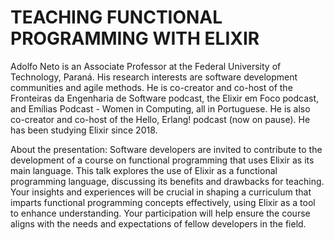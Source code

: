 # TEACHING FUNCTIONAL PROGRAMMING WITH ELIXIR

Adolfo Neto is an Associate Professor at the Federal University of Technology, Paraná. His research interests are software development communities and agile methods. He is co-creator and co-host of the Fronteiras da Engenharia de Software podcast, the Elixir em Foco podcast, and Emílias Podcast - Women in Computing, all in Portuguese. He is also co-creator and co-host of the Hello, Erlang! podcast (now on pause). He has been studying Elixir since 2018.

About the presentation: Software developers are invited to contribute to the development of a course on functional programming that uses Elixir as its main language. This talk explores the use of Elixir as a functional programming language, discussing its benefits and drawbacks for teaching. Your insights and experiences will be crucial in shaping a curriculum that imparts functional programming concepts effectively, using Elixir as a tool to enhance understanding. Your participation will help ensure the course aligns with the needs and expectations of fellow developers in the field.
